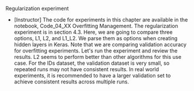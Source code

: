 Regularization experiment
- [Instructor] The code for experiments in this chapter are available in the notebook, Code_04_XX Overfitting Management. The regularization experiment is in section 4.3. Here, we are going to compare three options, L1, L2, and L1_L2. We parse them as options when creating hidden layers in Keras. Note that we are comparing validation accuracy for overfitting experiments. Let's run the experiment and review the results. L2 seems to perform better than other algorithms for this use case. For the IDs dataset, the validation dataset is very small, so repeated runs may not have consistent results. In real world experiments, it is recommended to have a larger validation set to achieve consistent results across multiple runs.